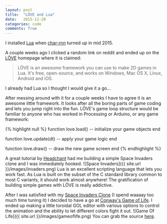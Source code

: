 ```yaml
---
layout: post
title:  "LÖVE and Lua"
date:   2015-12-20
categories: code
comments: True
---
```


I installed [Lua](http://www.lua.org/) when [char-rnn](https://github.com/karpathy/char-rnn) turned up in mid 2015.

A couple weeks ago I clicked a random link on reddit and ended up on the [LÖVE](https://love2d.org/) homepage where it is claimed:

>LÖVE is an *awesome* framework you can use to make 2D games in Lua. It's free, open-source, and works on Windows, Mac OS X, Linux, Android and iOS.

I already had Lua so I thought I would give it a go...

After messing around with it for a couple weeks I have to agree it is an awesome little framework. It looks after all the boring parts of game coding and lets you jump right into the fun. LÖVE's game loop structure would be familiar to anyone who has worked in Processing or Arduino, or any game framework:

{% highlight null %}
function love.load()
  -- initialize your game objects
end

function love.update(dt)
  -- apply your game logic
end

function love.draw()
  -- draw the new game screen
end
{% endhighlight %}

A great tutorial by [Headchant](http://www.headchant.com/2010/11/27/love2d-tutorial-part-1-invaders-must-die/) had me building a simple Space Invaders clone and I was immediately hooked.
![Space Invaders]({{ site.url }}/images/invaders.png)
Lua is an excellent scripting language that lets you work fast. As Lua is built on the subset of the C standard library common to most C variants, it should work almost anywhere! The gratification of building simple games with LÖVE is really addictive.

After I was satisfied with my [Space Invaders Clone](https://github.com/b38tn1k/InvadersFromSpaceMustDie) (I spend waaaay too much time tuning it) I decided to have a go at [Conway's Game of Life](https://en.wikipedia.org/wiki/Conway%27s_Game_of_Life). I ended up making a little toroidal GOL editor with various options to control the animation and the ability to let different colors fight it out.
![Game Of Life]({{ site.url }}/images/gameoflife.png)
You can grab the source [here](https://github.com/b38tn1k/GameOfLifeLOVE).
